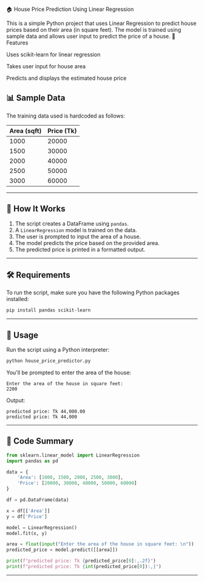 🏠 House Price Prediction Using Linear Regression

This is a simple Python project that uses Linear Regression to predict house prices based on their area (in square feet). The model is trained using sample data and allows user input to predict the price of a house.
📌 Features

Uses scikit-learn for linear regression

Takes user input for house area

Predicts and displays the estimated house price


## 📊 Sample Data

The training data used is hardcoded as follows:

| Area (sqft) | Price (Tk) |
| ----------- | ---------- |
| 1000        | 20000      |
| 1500        | 30000      |
| 2000        | 40000      |
| 2500        | 50000      |
| 3000        | 60000      |

---

## 🚀 How It Works

1. The script creates a DataFrame using `pandas`.
2. A `LinearRegression` model is trained on the data.
3. The user is prompted to input the area of a house.
4. The model predicts the price based on the provided area.
5. The predicted price is printed in a formatted output.

---

## 🛠 Requirements

To run the script, make sure you have the following Python packages installed:

```bash
pip install pandas scikit-learn
```

---

## 🧾 Usage

Run the script using a Python interpreter:

```bash
python house_price_predictor.py
```

You'll be prompted to enter the area of the house:

```
Enter the area of the house in square feet:
2200
```

Output:

```
predicted price: Tk 44,000.00
predicted price: Tk 44,000
```

---

## 📁 Code Summary

```python
from sklearn.linear_model import LinearRegression
import pandas as pd

data = {
    'Area': [1000, 1500, 2000, 2500, 3000],
    'Price': [20000, 30000, 40000, 50000, 60000]
}

df = pd.DataFrame(data)

x = df[['Area']]
y = df['Price']

model = LinearRegression()
model.fit(x, y)

area = float(input("Enter the area of the house in square feet: \n"))
predicted_price = model.predict([[area]])

print(f"predicted price: Tk {predicted_price[0]:,.2f}")
print(f"predicted price: Tk {int(predicted_price[0]):,}")
```

---


